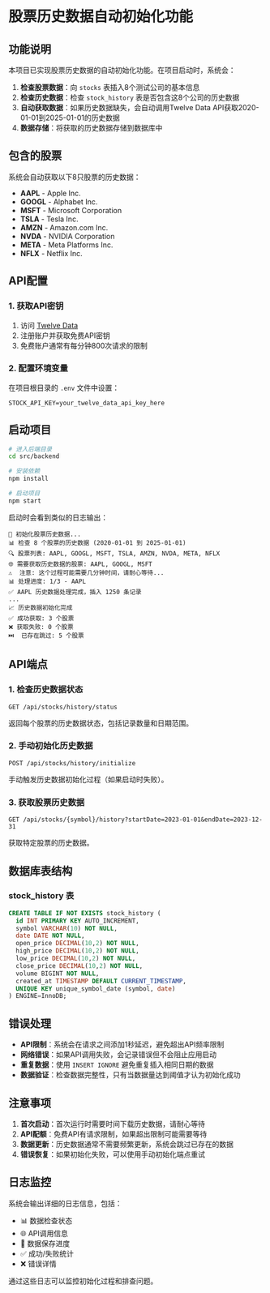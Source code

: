 # 股票历史数据自动初始化功能

## 功能说明

本项目已实现股票历史数据的自动初始化功能。在项目启动时，系统会：

1. **检查股票数据**：向 `stocks` 表插入8个测试公司的基本信息
2. **检查历史数据**：检查 `stock_history` 表是否包含这8个公司的历史数据
3. **自动获取数据**：如果历史数据缺失，会自动调用Twelve Data API获取2020-01-01到2025-01-01的历史数据
4. **数据存储**：将获取的历史数据存储到数据库中

## 包含的股票

系统会自动获取以下8只股票的历史数据：

- **AAPL** - Apple Inc.
- **GOOGL** - Alphabet Inc.
- **MSFT** - Microsoft Corporation
- **TSLA** - Tesla Inc.
- **AMZN** - Amazon.com Inc.
- **NVDA** - NVIDIA Corporation
- **META** - Meta Platforms Inc.
- **NFLX** - Netflix Inc.

## API配置

### 1. 获取API密钥

1. 访问 [Twelve Data](https://twelvedata.com/)
2. 注册账户并获取免费API密钥
3. 免费账户通常有每分钟800次请求的限制

### 2. 配置环境变量

在项目根目录的 `.env` 文件中设置：

```env
STOCK_API_KEY=your_twelve_data_api_key_here
```

## 启动项目

```bash
# 进入后端目录
cd src/backend

# 安装依赖
npm install

# 启动项目
npm start
```

启动时会看到类似的日志输出：

```
🔄 初始化股票历史数据...
📊 检查 8 个股票的历史数据 (2020-01-01 到 2025-01-01)
🔍 股票列表: AAPL, GOOGL, MSFT, TSLA, AMZN, NVDA, META, NFLX
🌐 需要获取历史数据的股票: AAPL, GOOGL, MSFT
⚠️  注意: 这个过程可能需要几分钟时间，请耐心等待...
📊 处理进度: 1/3 - AAPL
✅ AAPL 历史数据处理完成，插入 1250 条记录
...
📈 历史数据初始化完成
✅ 成功获取: 3 个股票
❌ 获取失败: 0 个股票
⏭️  已存在跳过: 5 个股票
```

## API端点

### 1. 检查历史数据状态

```http
GET /api/stocks/history/status
```

返回每个股票的历史数据状态，包括记录数量和日期范围。

### 2. 手动初始化历史数据

```http
POST /api/stocks/history/initialize
```

手动触发历史数据初始化过程（如果启动时失败）。

### 3. 获取股票历史数据

```http
GET /api/stocks/{symbol}/history?startDate=2023-01-01&endDate=2023-12-31
```

获取特定股票的历史数据。

## 数据库表结构

### stock_history 表

```sql
CREATE TABLE IF NOT EXISTS stock_history (
  id INT PRIMARY KEY AUTO_INCREMENT,
  symbol VARCHAR(10) NOT NULL,
  date DATE NOT NULL,
  open_price DECIMAL(10,2) NOT NULL,
  high_price DECIMAL(10,2) NOT NULL,
  low_price DECIMAL(10,2) NOT NULL,
  close_price DECIMAL(10,2) NOT NULL,
  volume BIGINT NOT NULL,
  created_at TIMESTAMP DEFAULT CURRENT_TIMESTAMP,
  UNIQUE KEY unique_symbol_date (symbol, date)
) ENGINE=InnoDB;
```

## 错误处理

- **API限制**：系统会在请求之间添加1秒延迟，避免超出API频率限制
- **网络错误**：如果API调用失败，会记录错误但不会阻止应用启动
- **重复数据**：使用 `INSERT IGNORE` 避免重复插入相同日期的数据
- **数据验证**：检查数据完整性，只有当数据量达到阈值才认为初始化成功

## 注意事项

1. **首次启动**：首次运行时需要时间下载历史数据，请耐心等待
2. **API配额**：免费API有请求限制，如果超出限制可能需要等待
3. **数据更新**：历史数据通常不需要频繁更新，系统会跳过已存在的数据
4. **错误恢复**：如果初始化失败，可以使用手动初始化端点重试

## 日志监控

系统会输出详细的日志信息，包括：

- 📊 数据检查状态
- 🌐 API调用信息
- 💾 数据保存进度
- ✅ 成功/失败统计
- ❌ 错误详情

通过这些日志可以监控初始化过程和排查问题。
